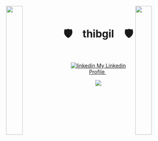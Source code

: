 <img align="left" src="https://user-images.githubusercontent.com/65187002/144930161-2f783401-8d27-4fdf-a2f7-cc0ba32f1f1f.gif" width="30%" style="display:inline;"><img align="right" src="https://user-images.githubusercontent.com/65187002/144930161-2f783401-8d27-4fdf-a2f7-cc0ba32f1f1f.gif" width="30%" style="display:inline;">
<br>
<p align="center">
    <h1 align="center">🛡&emsp;thibgil&emsp;🛡</h1>
</p>
<br>
<p align="center">
  <a href="https://www.linkedin.com/in/gilbinthibault" rel="nofollow noreferrer">
    <img src="https://i.stack.imgur.com/gVE0j.png" alt="linkedin"> My Linkedin Profile
  </a> &nbsp; 
</p>
<p align="center">
  <img id="preview" src="https://www.hackthebox.eu/badge/image/772677">
  <script src="https://tryhackme.com/badge/692561"></script>
</p>

